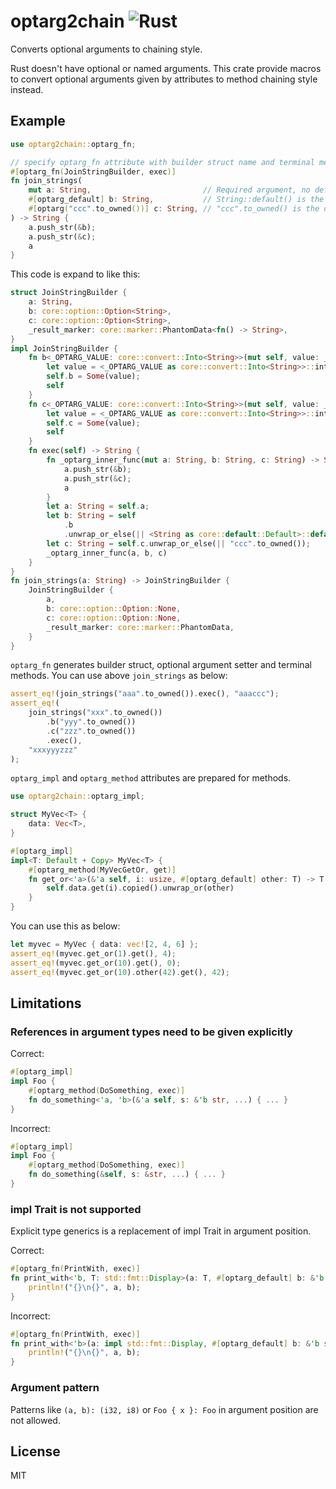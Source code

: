 # optarg2chain ![Rust](https://github.com/garkimasera/optarg2chain/workflows/Rust/badge.svg)
Converts optional arguments to chaining style.

Rust doesn't have optional or named arguments. This crate provide macros to convert optional arguments given by attributes to method chaining style instead.

## Example

```Rust
use optarg2chain::optarg_fn;

// specify optarg_fn attribute with builder struct name and terminal method name
#[optarg_fn(JoinStringBuilder, exec)]
fn join_strings(
    mut a: String,                         // Required argument, no default value
    #[optarg_default] b: String,           // String::default() is the default value to b
    #[optarg("ccc".to_owned())] c: String, // "ccc".to_owned() is the default value to c
) -> String {
    a.push_str(&b);
    a.push_str(&c);
    a
}
```

This code is expand to like this:

```Rust
struct JoinStringBuilder {
    a: String,
    b: core::option::Option<String>,
    c: core::option::Option<String>,
    _result_marker: core::marker::PhantomData<fn() -> String>,
}
impl JoinStringBuilder {
    fn b<_OPTARG_VALUE: core::convert::Into<String>>(mut self, value: _OPTARG_VALUE) -> Self {
        let value = <_OPTARG_VALUE as core::convert::Into<String>>::into(value);
        self.b = Some(value);
        self
    }
    fn c<_OPTARG_VALUE: core::convert::Into<String>>(mut self, value: _OPTARG_VALUE) -> Self {
        let value = <_OPTARG_VALUE as core::convert::Into<String>>::into(value);
        self.c = Some(value);
        self
    }
    fn exec(self) -> String {
        fn _optarg_inner_func(mut a: String, b: String, c: String) -> String {
            a.push_str(&b);
            a.push_str(&c);
            a
        }
        let a: String = self.a;
        let b: String = self
            .b
            .unwrap_or_else(|| <String as core::default::Default>::default());
        let c: String = self.c.unwrap_or_else(|| "ccc".to_owned());
        _optarg_inner_func(a, b, c)
    }
}
fn join_strings(a: String) -> JoinStringBuilder {
    JoinStringBuilder {
        a,
        b: core::option::Option::None,
        c: core::option::Option::None,
        _result_marker: core::marker::PhantomData,
    }
}
```

`optarg_fn` generates builder struct, optional argument setter and terminal methods. You can use above `join_strings` as below:

```Rust
assert_eq!(join_strings("aaa".to_owned()).exec(), "aaaccc");
assert_eq!(
    join_strings("xxx".to_owned())
        .b("yyy".to_owned())
        .c("zzz".to_owned())
        .exec(),
    "xxxyyyzzz"
);
```

`optarg_impl` and `optarg_method` attributes are prepared for methods.

```Rust
use optarg2chain::optarg_impl;

struct MyVec<T> {
    data: Vec<T>,
}

#[optarg_impl]
impl<T: Default + Copy> MyVec<T> {
    #[optarg_method(MyVecGetOr, get)]
    fn get_or<'a>(&'a self, i: usize, #[optarg_default] other: T) -> T { // Lifetimes need to be given explicitly
        self.data.get(i).copied().unwrap_or(other)
    }
}
```

You can use this as below:

```Rust
let myvec = MyVec { data: vec![2, 4, 6] };
assert_eq!(myvec.get_or(1).get(), 4);
assert_eq!(myvec.get_or(10).get(), 0);
assert_eq!(myvec.get_or(10).other(42).get(), 42);
```

## Limitations

### References in argument types need to be given explicitly

Correct:

```Rust
#[optarg_impl]
impl Foo {
    #[optarg_method(DoSomething, exec)]
    fn do_something<'a, 'b>(&'a self, s: &'b str, ...) { ... }
}
```

Incorrect:

```Rust
#[optarg_impl]
impl Foo {
    #[optarg_method(DoSomething, exec)]
    fn do_something(&self, s: &str, ...) { ... }
}
```

### impl Trait is not supported

Explicit type generics is a replacement of impl Trait in argument position.

Correct:

```Rust
#[optarg_fn(PrintWith, exec)]
fn print_with<'b, T: std::fmt::Display>(a: T, #[optarg_default] b: &'b str) {
    println!("{}\n{}", a, b);
}
```

Incorrect:

```Rust
#[optarg_fn(PrintWith, exec)]
fn print_with<'b>(a: impl std::fmt::Display, #[optarg_default] b: &'b str) {
    println!("{}\n{}", a, b);
}
```

### Argument pattern

Patterns like `(a, b): (i32, i8)` or `Foo { x }: Foo` in argument position are not allowed.

## License

MIT
